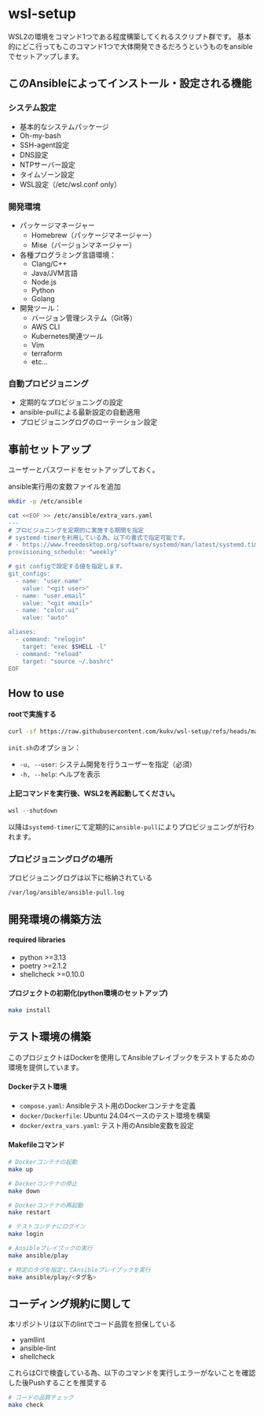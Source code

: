 # wsl-setup

WSL2の環境をコマンド1つである程度構築してくれるスクリプト群です。
基本的にどこ行ってもこのコマンド1つで大体開発できるだろうというものをansibleでセットアップします。

## このAnsibleによってインストール・設定される機能

### システム設定

- 基本的なシステムパッケージ
- Oh-my-bash
- SSH-agent設定
- DNS設定
- NTPサーバー設定
- タイムゾーン設定
- WSL設定（/etc/wsl.conf only）

### 開発環境

- パッケージマネージャー
  - Homebrew（パッケージマネージャー）
  - Mise（バージョンマネージャー）
- 各種プログラミング言語環境：
  - Clang/C++
  - Java/JVM言語
  - Node.js
  - Python
  - Golang
- 開発ツール：
  - バージョン管理システム（Git等）
  - AWS CLI
  - Kubernetes関連ツール
  - Vim
  - terraform
  - etc...

### 自動プロビジョニング

- 定期的なプロビジョニングの設定
- ansible-pullによる最新設定の自動適用
- プロビジョニングログのローテーション設定

## 事前セットアップ

ユーザーとパスワードをセットアップしておく。

ansible実行用の変数ファイルを追加

```bash
mkdir -p /etc/ansible

cat <<EOF >> /etc/ansible/extra_vars.yaml
---
# プロビジョニングを定期的に実施する期間を指定
# systemd-timerを利用している為、以下の書式で指定可能です。
# - https://www.freedesktop.org/software/systemd/man/latest/systemd.time.html
provisioning_schedule: "weekly"

# git configで設定する値を指定します。
git_configs:
  - name: "user.name"
    value: "<git user>"
  - name: "user.email"
    value: "<git email>"
  - name: "color.ui"
    value: "auto"

aliases:
  - command: "relogin"
    target: "exec $SHELL -l"
  - command: "reload"
    target: "source ~/.bashrc"
EOF
```

## How to use

#### rootで実施する

```bash
curl -sf https://raw.githubusercontent.com/kukv/wsl-setup/refs/heads/main/init.sh | bash -s -- --user <開発で利用するユーザー>
```

`init.sh`のオプション：
- `-u, --user`: システム開発を行うユーザーを指定（必須）
- `-h, --help`: ヘルプを表示


#### 上記コマンドを実行後、WSL2を再起動してください。

```powershell
wsl --shutdown
```

以降は`systemd-timer`にて定期的に`ansible-pull`によりプロビジョニングが行われます。

### プロビジョニングログの場所

プロビジョニングログは以下に格納されている

```bash
/var/log/ansible/ansible-pull.log
```

## 開発環境の構築方法

#### required libraries

- python >=3.13
- poetry >=2.1.2
- shellcheck >=0.10.0

#### プロジェクトの初期化(python環境のセットアップ)

```bash
make install
```

## テスト環境の構築

このプロジェクトはDockerを使用してAnsibleプレイブックをテストするための環境を提供しています。

#### Dockerテスト環境

- `compose.yaml`: Ansibleテスト用のDockerコンテナを定義
- `docker/Dockerfile`: Ubuntu 24.04ベースのテスト環境を構築
- `docker/extra_vars.yaml`: テスト用のAnsible変数を設定

#### Makefileコマンド

```bash
# Dockerコンテナの起動
make up

# Dockerコンテナの停止
make down

# Dockerコンテナの再起動
make restart

# テストコンテナにログイン
make login

# Ansibleプレイブックの実行
make ansible/play

# 特定のタグを指定してAnsibleプレイブックを実行
make ansible/play/<タグ名>
```

## コーディング規約に関して

本リポジトリは以下のlintでコード品質を担保している

- yamllint
- ansible-lint
- shellcheck

これらはCIで検査している為、以下のコマンドを実行しエラーがないことを確認した後Pushすることを推奨する

```bash
# コードの品質チェック
make check
```
